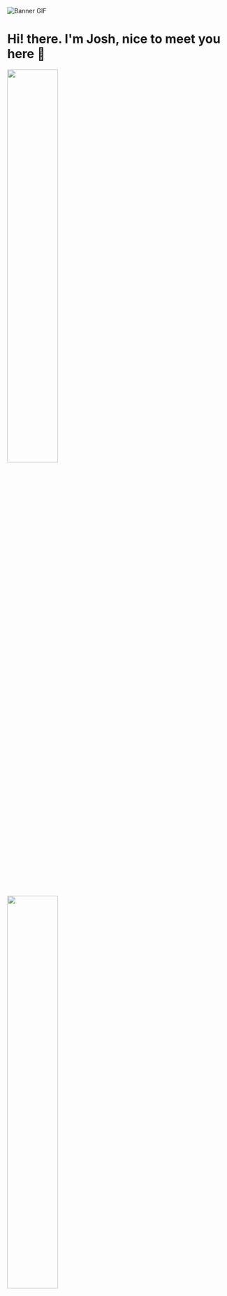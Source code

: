 ![Banner GIF](https://mercado-joshua.github.io/standard.gif)
# Hi! there. I'm Josh, nice to meet you here 👋

<div>
  <img width="48%" src="https://github-readme-stats.vercel.app/api?username=mercado-joshua&show_icons=true&theme=tokyonight">
</div>
<br/>
<div>
   <img width="48%" src="https://github-readme-stats.vercel.app/api/top-langs/?username=anuraghazra&layout=compact&theme=tokyonight">
</div>

# Languages & Tools

